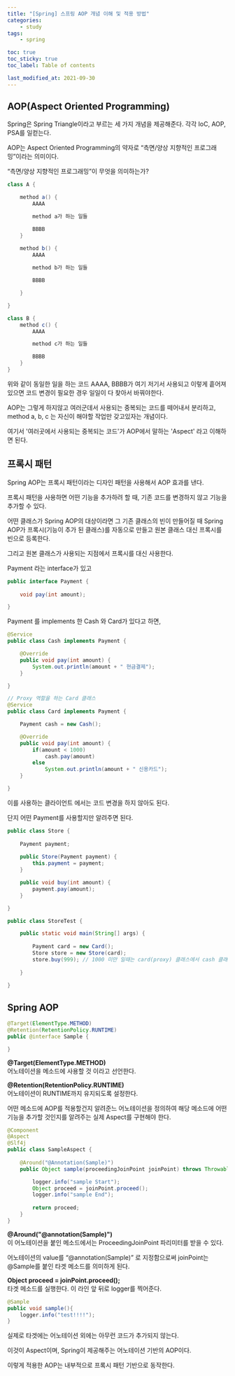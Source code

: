 ```yaml
---
title: "[Spring] 스프링 AOP 개념 이해 및 적용 방법"
categories:
    - study
tags:
    - spring

toc: true
toc_sticky: true
toc_label: Table of contents

last_modified_at: 2021-09-30
---
```


## **AOP(Aspect Oriented Programming)**
Spring은 Spring Triangle이라고 부르는 세 가지 개념을 제공해준다. 각각 IoC, AOP, PSA를 일컫는다.

AOP는 Aspect Oriented Programming의 약자로 “측면/양상 지향적인 프로그래밍”이라는 의미이다.

“측면/양상 지향적인 프로그래밍”이 무엇을 의미하는가?

```java
class A {

	method a() {
		AAAA

		method a가 하는 일들

		BBBB
	}

	method b() {
		AAAA
		
		method b가 하는 일들

		BBBB

	}

}

class B {
	method c() {
		AAAA

		method c가 하는 일들

		BBBB
	}
}
```

위와 같이 동일한 일을 하는 코드 AAAA, BBBB가 여기 저기서 사용되고 이렇게 흩어져 있으면 코드 변경이 필요한 경우 일일이 다 찾아서 바꿔야한다.

AOP는 그렇게 하지않고 여러군데서 사용되는 중복되는 코드를 떼어내서 분리하고, method a, b, c 는 자신이 해야할 작업만 갖고있자는 개념이다.

여기서 '여러곳에서 사용되는 중복되는 코드'가 AOP에서 말하는 'Aspect' 라고 이해하면 된다.


## **프록시 패턴**
Spring AOP는 프록시 패턴이라는 디자인 패턴을 사용해서 AOP 효과를 낸다.

프록시 패턴을 사용하면 어떤 기능을 추가하려 할 때, 기존 코드를 변경하지 않고 기능을 추가할 수 있다.

어떤 클래스가 Spring AOP의 대상이라면 그 기존 클래스의 빈이 만들어질 때 Spring AOP가 프록시(기능이 추가 된 클래스)를 자동으로 만들고 원본 클래스 대신 프록시를 빈으로 등록한다.

그리고 원본 클래스가 사용되는 지점에서 프록시를 대신 사용한다.

Payment 라는 interface가 있고
```java
public interface Payment {
	
	void pay(int amount);

}
```

Payment 를 implements 한 Cash 와 Card가 있다고 하면,
```java
@Service
public class Cash implements Payment {

	@Override
	public void pay(int amount) {
		System.out.println(amount + " 현금결제");
	}

}

// Proxy 역할을 하는 Card 클래스
@Service
public class Card implements Payment {

	Payment cash = new Cash();

	@Override
	public void pay(int amount) {
		if(amount < 1000)
			cash.pay(amount)
		else
			System.out.println(amount + " 신용카드");
	}

}
```

이를 사용하는 클라이언트 에서는 코드 변경을 하지 않아도 된다.

단지 어떤 Payment를 사용할지만 알려주면 된다.
```java
public class Store {
	
	Payment payment;
	
	public Store(Payment payment) {
		this.payment = payment;
	}

	public void buy(int amount) {
		payment.pay(amount);
	}

}

public class StoreTest {

	public static void main(String[] args) {
		
		Payment card = new Card();
		Store store = new Store(card);
		store.buy(999); // 1000 미만 일때는 card(proxy) 클래스에서 cash 클래스로 바꿔치기 된다. 
		
	}
	
}
```


## **Spring AOP**
```java
@Target(ElementType.METHOD)
@Retention(RetentionPolicy.RUNTIME)
public @interface Sample {

}
```

**@Target(ElementType.METHOD)**  
어노테이션을 메소드에 사용할 것 이라고 선언한다.

**@Retention(RetentionPolicy.RUNTIME)**  
어노테이션이 RUNTIME까지 유지되도록 설정한다.

어떤 메소드에 AOP를 적용할건지 알려준느 어노테이션을 정의하여 해당 메소드에 어떤 기능을 추가할 것인지를 알려주는 실제 Aspect를 구현해야 한다.

```java
@Component
@Aspect
@Slf4j
public class SampleAspect {
	
	@Around("@Annotation(Sample)")
	public Object sample(proceedingJoinPoint joinPoint) throws Throwable {

		logger.info("sample Start");
		Object proceed = joinPoint.proceed();
		logger.info("sample End");
		
		return proceed;
	}
}
```

**@Around("@annotation(Sample)")**  
이 어노테이션을 붙인 메소드에서는 ProceedingJoinPoint 파리미터를 받을 수 있다.

어노테이션의 value를 “@annotation(Sample)” 로 지정함으로써 joinPoint는 @Sample를 붙인 타겟 메소드를 의미하게 된다.

**Object proceed = joinPoint.proceed();**  
타겟 메소드를 실행한다. 이 라인 앞 뒤로 logger를 찍어준다.
```java
@Sample
public void sample(){
	logger.info("test!!!!");
}
```

실제로 타겟에는 어노테이션 외에는 아무런 코드가 추가되지 않는다.

이것이 Aspect이며, Spring이 제공해주는 어노테이션 기반의 AOP이다.

이렇게 적용한 AOP는 내부적으로 프록시 패턴 기반으로 동작한다.